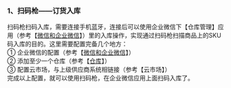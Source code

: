 ### 1、扫码枪——订货入库

扫码枪扫码入库，需要连接手机蓝牙，连接后可以使用企业微信下【仓库管理】应用（参考【[微信和企业微信](/wei-xin-he-qi-ye-wei-xin.md)】）里的入库操作，实现通过扫码枪扫描商品上的SKU码入库的目的。这里需要配置完备几个地方：  
① 企业微信的配置（参考【[微信和企业微信](/wei-xin-he-qi-ye-wei-xin.md)】）  
② 添加至少一个仓库（参考【[仓库](/cang-ku.md)】）  
③ 配置云市场，与上级供应商系统相链接（参考【云市场】）  
完成以上配置，就可以使用扫码枪，在企业微信应用上面扫码入库了。

